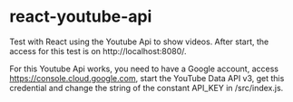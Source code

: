 # react-youtube-api
Test with React using the Youtube Api to show videos. After start, the access for this test is on http://localhost:8080/.

For this Youtube Api works, you need to have a Google account, access https://console.cloud.google.com, start the YouTube Data API v3, get this credential and change the string of the constant API_KEY in /src/index.js. 
